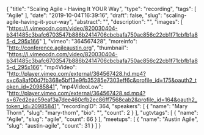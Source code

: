 {
  "title": "Scaling Agile - Having It YOUR Way",
  "type": "recording",
  "tags": [
    "Agile"
  ],
  "date": "2019-10-04T16:39:16",
  "draft": false,
  "slug": "scaling-agile-having-it-your-way",
  "abstract": "",
  "description": "",
  "images": [
    "https://i.vimeocdn.com/video/820030404-b341485c3bafc6703547b886b2414706cbcbafa750ac856c22cb1f71cbfb1a85-d_295x166"
  ],
  "vimeo": "364567428",
  "moreinfo": "http://conference.agileaustin.org",
  "thumbnail": "https://i.vimeocdn.com/video/820030404-b341485c3bafc6703547b886b2414706cbcbafa750ac856c22cb1f71cbfb1a85-d_295x166",
  "mp4Video": "http://player.vimeo.com/external/364567428.hd.mp4?s=c6a8af00d7fb368e5bf13e9fb35285e7303eff6c&profile_id=175&oauth2_token_id=20985841",
  "mp4VideoLow": "http://player.vimeo.com/external/364567428.sd.mp4?s=67ed2eac59eaf3a7dee460cfb2ec86ff7568cab2&profile_id=164&oauth2_token_id=20985841",
  "recordingID": 364,
  "speakers": [
    {
      "name": "Mary Thorn",
      "slug": "mary-thorn",
      "bio": "",
      "count": 2
    }
  ],
  "ugtvtags": [
    {
      "name": "Agile",
      "slug": "agile",
      "count": 66
    }
  ],
  "meetups": [
    {
      "name": "Austin Agile",
      "slug": "austin-agile",
      "count": 31
    }
  ]
}